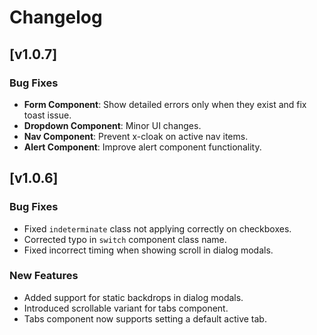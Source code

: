# Changelog

## [v1.0.7]

### Bug Fixes
- **Form Component**: Show detailed errors only when they exist and fix toast issue.
- **Dropdown Component**: Minor UI changes.
- **Nav Component**: Prevent x-cloak on active nav items.
- **Alert Component**: Improve alert component functionality.

## [v1.0.6]

### Bug Fixes
- Fixed `indeterminate` class not applying correctly on checkboxes.
- Corrected typo in `switch` component class name.
- Fixed incorrect timing when showing scroll in dialog modals.

### New Features
- Added support for static backdrops in dialog modals.
- Introduced scrollable variant for tabs component.
- Tabs component now supports setting a default active tab.
